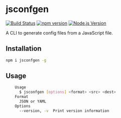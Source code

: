 # jsconfgen

[![Build Status](https://github.com/mgenware/jsconfgen/workflows/Build/badge.svg)](https://github.com/mgenware/jsconfgen/actions)
[![npm version](https://img.shields.io/npm/v/jsconfgen.svg?style=flat-square)](https://npmjs.com/package/jsconfgen)
[![Node.js Version](http://img.shields.io/node/v/jsconfgen.svg?style=flat-square)](https://nodejs.org/en/)

A CLI to generate config files from a JavaScript file.

## Installation

```sh
npm i jsconfgen -g
```

## Usage

```sh
    Usage
      $ jsconfgen [options] <format> <src> <dest>
    Format
      JSON or YAML
    Options
      --version, -v  Print version information
```
